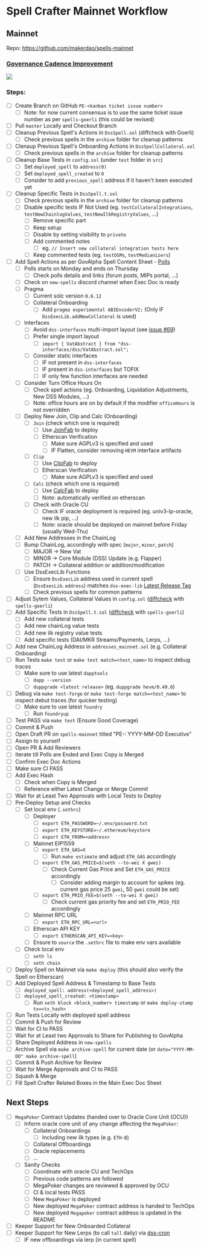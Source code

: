 # Spell Crafter Mainnet Workflow

## Mainnet

Repo: https://github.com/makerdao/spells-mainnet

### [Governance Cadence Improvement](https://forum.makerdao.com/t/governance-cadence-improvement/14972)

![](https://ipfs.io/ipfs/QmUqCvy7c8Qmzn7yZ6D3353wTqCZ3VDAwQKYB37pJ2BjXb)

### Steps:
* [ ] Create Branch on GitHub `PE-<kanban ticket issue number>`
  * [ ] Note: for now current consensus is to use the same ticket issue number as per `spells-goerli` (this could be revised)
* [ ] Pull `master` Locally and Checkout Branch
* [ ] Cleanup Previous Spell's Actions in `DssSpell.sol` (diffcheck with Goerli)
  * [ ] Check previous spells in the `archive` folder for cleanup patterns
* [ ] Clenaup Previous Spell's Onboarding Actions in `DssSpellCollateral.sol`
  * [ ] Check previous spells in the `archive` folder for cleanup patterns
* [ ] Cleanup Base Tests in `config.sol` (under `test` folder in `src`)
  * [ ] Set `deployed_spell` to `address(0)`
  * [ ] Set `deployed_spell_created` to `0`
  * [ ] Consider to add `previous_spell` address if it haven't been executed yet
* [ ] Cleanup Specific Tests in `DssSpell.t.sol`
  * [ ] Check previous spells in the `archive` folder for cleanup patterns
  * [ ] Disable specific tests IF Not Used (eg. `testCollateralIntegrations`, `testNewChainlogValues`, `testNewIlkRegistryValues`, ...)
    * [ ] Remove specific part
    * [ ] Keep setup
    * [ ] Disable by setting visibility to `private`
    * [ ] Add commented notes
      * [ ] eg. `// Insert new collateral integration tests here`
    * [ ] Keep commented tests (eg. `testOSMs`, `testMedianizers`)
* [ ] Add Spell Actions as per GovAlpha Spell Content Sheet - [Polls](https://vote.makerdao.com/polling?network=mainnet)
  * [ ] Polls starts on Monday and ends on Thursday
    * [ ] Check polls details and links (forum posts, MIPs portal, ...)
  * [ ] Check on `new-spells` discord channel when Exec Doc is ready
  * [ ] Pragma
    * [ ] Current solc version `0.6.12`
    * [ ] Collateral Onboarding
      * [ ] Add `pragma experimental ABIEncoderV2;` (Only IF `DssExecLib.addNewCollateral` is used)
  * [ ] Interfaces
    * [ ] Avoid `dss-interfaces` multi-import layout (see [issue #69](https://github.com/makerdao/dss-interfaces/issues/69))
    * [ ] Prefer single import layout
      * [ ] `import { VatAbstract } from "dss-interfaces/dss/VatAbstract.sol";`
    * [ ] Consider static interfaces
      * [ ] IF not present in `dss-interfaces`
      * [ ] IF present in `dss-interfaces` but TOFIX
      * [ ] IF only few function interfaces are needed
  * [ ] Consider Turn Office Hours On
    * [ ] Check spell actions (eg. Onboarding, Liquidation Adjustments, New DSS Modules, ...)
    * [ ] Note: office hours are on by default if the modifier `officeHours` is not overridden
  * [ ] Deploy New Join, Clip and Calc (Onboarding)
    * [ ] `Join` (check which one is required)
      * [ ] Use [JoinFab](https://github.com/makerdao/JoinFab) to deploy
      * [ ] Etherscan Verification
        * [ ] Make sure AGPLv3 is specified and used
        * [ ] IF Flatten, consider removing `HEVM` interface artifacts
    * [ ] `Clip`
      * [ ] Use [ClipFab](https://github.com/makerdao/dss-deploy) to deploy
      * [ ] Etherscan Verification
        * [ ] Make sure AGPLv3 is specified and used
    * [ ] `Calc` (check which one is required)
      * [ ] Use [CalcFab](https://github.com/makerdao/dss-deploy) to deploy
      * [ ] Note: automatically verified on etherscan
    * [ ] Check with Oracle CU
      * [ ] Check IF oracle deployment is required (eg. univ3-lp-oracle, new ilk pip, ...)
      * [ ] Note: oracle should be deployed on mainnet before Friday (usually Wed-Thu)
  * [ ] Add New Addresses in the ChainLog
  * [ ] Bump ChainLog, accordingly with spec (`major`, `minor`, `patch`)
    * [ ] MAJOR -> New Vat
    * [ ] MINOR -> Core Module (DSS) Update (e.g. Flapper)
    * [ ] PATCH -> Collateral addition or addition/modification
  * [ ] Use DssExecLib Functions
    * [ ] Ensure `DssExecLib` address used in current spell (`DssExecLib.address`) matches `dss-exec-lib` [Latest Release Tag](https://github.com/makerdao/dss-exec-lib/releases/latest)
    * [ ] Check previous spells for common patterns
* [ ] Adjust Sytem Values, Collateral Values in `config.sol` ([diffcheck](https://www.diffchecker.com/) with `spells-goerli`)
* [ ] Add Specific Tests in `DssSpell.t.sol` ([diffcheck](https://www.diffchecker.com/) with `spells-goerli`)
  * [ ] Add new collateral tests
  * [ ] Add new chainLog value tests
  * [ ] Add new ilk registry value tests
  * [ ] Add specific tests (DAI/MKR Streams/Payments, Lerps, ...)
* [ ] Add new ChainLog Address in `addresses_mainnet.sol` (e.g. Collateral Onboarding)
* [ ] Run Tests `make test` or `make test match=<test_name>` to inspect debug traces
  * [ ] Make sure to use latest `dapptools`
    * [ ] `dapp --version`
    * [ ] `duppgrade <latest release>` (eg. `duppgrade hevm/0.49.0`)
* [ ] Debug via `make test-forge` or `make test-forge match=<test_name>` to inspect debut traces (for quicker testing)
  * [ ] Make sure to use latest `foundry`
    * [ ] Run `foundryup`
* [ ] Test PASS via `make test` (Ensure Good Coverage)
* [ ] Commit & Push
* [ ] Open Draft PR on `spells-mainnet` titled "PE-<ticket number>: YYYY-MM-DD Executive"
* [ ] Assign to yourself
* [ ] Open PR & Add Reviewers
* [ ] Iterate till Polls are Ended and Exec Copy is Merged
* [ ] Confirm Exec Doc Actions
* [ ] Make sure CI PASS
* [ ] Add Exec Hash
  * [ ] Check when Copy is Merged
  * [ ] Reference either Latest Change or Merge Commit
* [ ] Wait for at Least Two Approvals with Local Tests to Deploy
* [ ] Pre-Deploy Setup and Checks
  * [ ] Set local env (`.sethrc`)
    * [ ] Deployer
      * [ ] `export ETH_PASSWORD=~/.env/password.txt`
      * [ ] `export ETH_KEYSTORE=~/.ethereum/keystore`
      * [ ] `export ETH_FROM=<address>`
    * [ ] Mainnet EIP1559
      * [ ] `export ETH_GAS=X`
        * [ ] Run `make estimate` and adjust `ETH_GAS` accordingly
      * [ ] `export ETH_GAS_PRICE=$(seth --to-wei X gwei)`
        * [ ] Check Current Gas Price and Set `ETH_GAS_PRICE` accordingly
          * [ ] Consider adding margin to account for spikes (eg. current gas price 25 `gwei`, 50 `gwei` could be set)
      * [ ] `export ETH_PRIO_FEE=$(seth --to-wei X gwei)`
        * [ ] Check current gas priority fee and set `ETH_PRIO_FEE` accordingly
    * [ ] Mainnet RPC URL
      * [ ] `export ETH_RPC_URL=<url>`
    * [ ] Etherscan API KEY
      * [ ] `export ETHERSCAN_API_KEY=<key>`
    * [ ] Ensure to `source` the `.sethrc` file to make env vars available
  * [ ] Check local env
    * [ ] `seth ls`
    * [ ] `seth chain`
* [ ] Deploy Spell on Mainnet via `make deploy` (this should also verify the Spell on Etherscan)
* [ ] Add Deployed Spell Address & Timestamp to Base Tests
  * [ ] `deployed_spell: address(<deployed_spell_address>)`
  * [ ] `deployed_spell_created: <timestamp>`
    * [ ] Run `seth block <block_number> timestamp` or `make deploy-stamp tx=<tx_hash>`
* [ ] Run Tests Locally with deployed spell address
* [ ] Commit & Push for Review
* [ ] Wait for CI to PASS
* [ ] Wait for at Least two Approvals to Share for Publishing to GovAlpha
* [ ] Share Deployed Address in `new-spells`
* [ ] Archive Spell via `make archive-spell` for current date (or `date="YYYY-MM-DD" make archive-spell`)
* [ ] Commit & Push Archive for Review
* [ ] Wait for Merge Approvals and CI to PASS
* [ ] Squash & Merge
* [ ] Fill Spell Crafter Related Boxes in the Main Exec Doc Sheet

## Next Steps
* [ ] `MegaPoker` Contract Updates (handed over to Oracle Core Unit (OCU))
  * [ ] Inform oracle core unit of any change affecting the `MegaPoker`:
    * [ ] Collateral Onboardings
      * [ ] Including new ilk types (e.g. `ETH-B`)
    * [ ] Collateral Offboardings
    * [ ] Oracle replacements
    * [ ] ...
  * [ ] Sanity Checks
    * [ ] Coordinate with oracle CU and TechOps
    * [ ] Previous code patterns are followed
    * [ ] MegaPoker changes are reviewed & approved by OCU
    * [ ] CI & local tests PASS
    * [ ] New `MegaPoker` is deployed
    * [ ] New deployed `MegaPoker` contract address is handed to TechOps
    * [ ] New deployed `Megapoker` contract address is updated in the README
* [ ] Keeper Support for New Onboarded Collateral
* [ ] Keeper Support for New Lerps (to call `tall` daily) via [dss-cron](https://github.com/makerdao/dss-cron)
  * [ ] IF new offboardings via lerp (in current spell)
